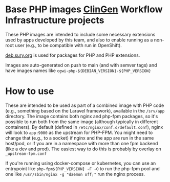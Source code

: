 # Base PHP images [ClinGen](clinicalgenome.org) Workflow Infrastructure projects

These PHP images are intended to include some necessary extensions used by apps developed by this team,
and also to enable running as a non-root user (e.g., to be compatible with run in OpenShift).

[deb.sury.org](https://deb.sury.org) is used for packages for PHP and PHP extensions.

Images are auto-generated on push to main (and with semver tags) and have images names like
`cgwi-php-${DEBIAN_VERSION}-${PHP_VERSION}`

# How to use

These are intended to be used as part of a combined image with PHP code (e.g., something based on
the Laravel framework), available in the `/srv/app` directory. The image contains both nginx and php-fpm
packages, so it's possible to run both from the same image (although typically in different containers).
By default (defined in `/etc/nginx/conf.d/default.conf`), nginx will look to `app:9000` as the upstream
for PHP-FPM. You might need to change that (e.g., to a socket) if nginx and the app are run in the same
host/pod, or if you are in a namespace with more than one fpm backend (like a dev and prod). The easiest
way to do this is probably by overlay on `_upstream-fpm.conf`

If you're running using docker-compose or kubernetes, you can use an entrypoint like
`php-fpm${PHP_VERSION} -F -O` to run the php-fpm pool and one like
`/usr/sbin/nginx -g "daemon off;"` run the nginx process.
